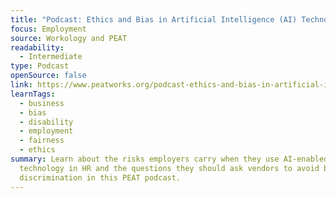 ```yaml
---
title: "Podcast: Ethics and Bias in Artificial Intelligence (AI) Technology"
focus: Employment
source: Workology and PEAT
readability:
  - Intermediate
type: Podcast
openSource: false
link: https://www.peatworks.org/podcast-ethics-and-bias-in-artificial-intelligence-ai-technology/
learnTags:
  - business
  - bias
  - disability
  - employment
  - fairness
  - ethics
summary: Learn about the risks employers carry when they use AI-enabled
  technology in HR and the questions they should ask vendors to avoid bias and
  discrimination in this PEAT podcast.
---
```

